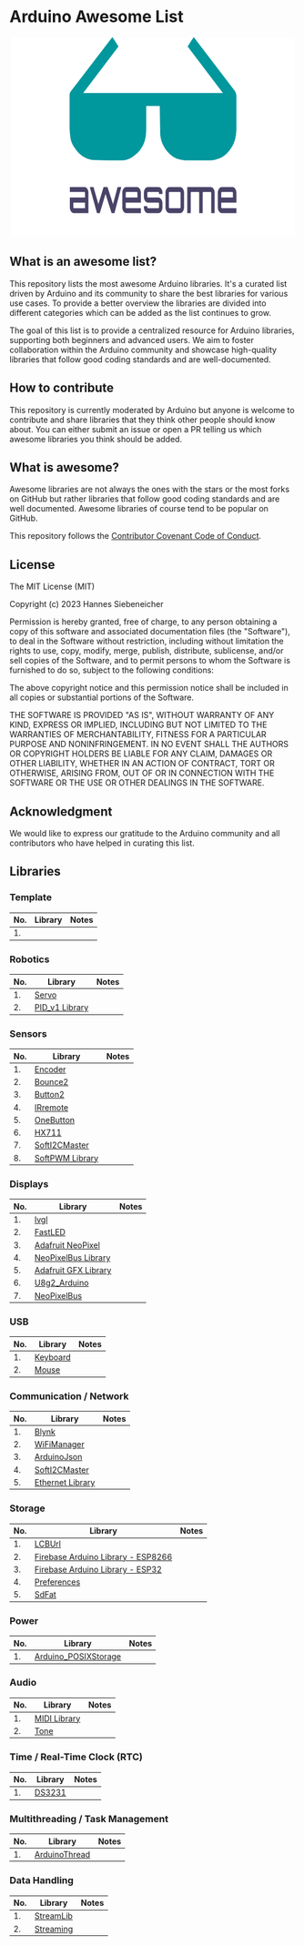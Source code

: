 # Arduino Awesome List

<div align="center">
	<a href="https://vshymanskyy.github.io/StandWithUkraine">
		<img width="500" height="350" src="./media/logo.png" alt="Awesome">
	</a>
</div>

## What is an awesome list?

This repository lists the most awesome Arduino libraries. It's a curated list driven by Arduino and its community to share the best libraries for various use cases. To provide a better overview the libraries are divided into different categories which can be added as the list continues to grow.

The goal of this list is to provide a centralized resource for Arduino libraries, supporting both beginners and advanced users. We aim to foster collaboration within the Arduino community and showcase high-quality libraries that follow good coding standards and are well-documented.

## How to contribute

This repository is currently moderated by Arduino but anyone is welcome to contribute and share libraries that they think other people should know about. You can either submit an issue or open a PR telling us which awesome libraries you think should be added.

## What is awesome?

Awesome libraries are not always the ones with the stars or the most forks on GitHub but rather libraries that follow good coding standards and are well documented. Awesome libraries of course tend to be popular on GitHub.

This repository follows the [Contributor Covenant Code of Conduct](https://github.com/sindresorhus/awesome/blob/main/code-of-conduct.md).

## License

The MIT License (MIT)

Copyright (c) 2023 Hannes Siebeneicher

Permission is hereby granted, free of charge, to any person obtaining a copy
of this software and associated documentation files (the "Software"), to deal
in the Software without restriction, including without limitation the rights
to use, copy, modify, merge, publish, distribute, sublicense, and/or sell
copies of the Software, and to permit persons to whom the Software is
furnished to do so, subject to the following conditions:

The above copyright notice and this permission notice shall be included in
all copies or substantial portions of the Software.

THE SOFTWARE IS PROVIDED "AS IS", WITHOUT WARRANTY OF ANY KIND, EXPRESS OR
IMPLIED, INCLUDING BUT NOT LIMITED TO THE WARRANTIES OF MERCHANTABILITY,
FITNESS FOR A PARTICULAR PURPOSE AND NONINFRINGEMENT. IN NO EVENT SHALL THE
AUTHORS OR COPYRIGHT HOLDERS BE LIABLE FOR ANY CLAIM, DAMAGES OR OTHER
LIABILITY, WHETHER IN AN ACTION OF CONTRACT, TORT OR OTHERWISE, ARISING FROM,
OUT OF OR IN CONNECTION WITH THE SOFTWARE OR THE USE OR OTHER DEALINGS IN
THE SOFTWARE.

## Acknowledgment

We would like to express our gratitude to the Arduino community and all contributors who have helped in curating this list.

## Libraries

### Template
| No. | Library                                                                            | Notes  |
| --- | ---------------------------------------------------------------------------------- | ------ |
| 1.  |                                                                                    |        |

### Robotics

| No. | Library                                                                            | Notes  |
| --- | ---------------------------------------------------------------------------------- | ------ |
| 1.  | [Servo](https://github.com/arduino-libraries/Servo)                                |        |
| 2.  | [PID_v1 Library](https://github.com/br3ttb/Arduino-PID-Library)                    |        |



### Sensors

| No. | Library                                                                            | Notes  |
| --- | ---------------------------------------------------------------------------------- | ------ |
| 1.  | [Encoder](https://github.com/PaulStoffregen/Encoder)                               |        |
| 2.  | [Bounce2](https://github.com/thomasfredericks/Bounce2)                             |        |
| 3.  | [Button2](https://github.com/LennartHennigs/Button2)                               |        |
| 4.  | [IRremote](https://www.arduinolibraries.info/libraries/i-rremote)                  |        |
| 5.  | [OneButton](https://github.com/mathertel/OneButton)                                |        |
| 6.  | [HX711](https://github.com/bogde/HX711)                                            |        |
| 7.  | [SoftI2CMaster](https://github.com/felias-fogg/SoftI2CMaster)                      |        |
| 8.  | [SoftPWM Library](https://github.com/bhagman/SoftPWM)                              |        |



### Displays

| No. | Library                                                                            | Notes  |
| --- | ---------------------------------------------------------------------------------- | ------ |
| 1.  | [lvgl](https://github.com/lvgl/lvgl)                                               |        |
| 2.  | [FastLED](https://github.com/FastLED/FastLED)                                      |        |
| 3.  | [Adafruit NeoPixel](https://github.com/adafruit/Adafruit_NeoPixel)                 |        |
| 4.  | [NeoPixelBus Library](https://github.com/Makuna/NeoPixelBus)                       |        |
| 5.  | [Adafruit GFX Library](https://github.com/adafruit/Adafruit-GFX-Library)           |        |
| 6.  | [U8g2_Arduino](https://github.com/olikraus/U8g2_Arduino)                           |        |
| 7.  | [NeoPixelBus](https://github.com/Makuna/NeoPixelBus)                               |        |


### USB

| No. | Library                                                                            | Notes  |
| --- | ---------------------------------------------------------------------------------- | ------ |
| 1.  | [Keyboard](https://github.com/arduino-libraries/Keyboard)                          |        |
| 2.  | [Mouse](https://github.com/arduino-libraries/Mouse)                                |        |


### Communication / Network
| No. | Library                                                                            | Notes  |
| --- | ---------------------------------------------------------------------------------- | ------ |
| 1.  | [Blynk](https://github.com/blynkkk/blynk-library)                                  |        |
| 2.  | [WiFiManager](https://github.com/tzapu/WiFiManager)                                |        |
| 3.  | [ArduinoJson](https://arduinojson.org/)                                            |        |
| 4.  | [SoftI2CMaster](https://github.com/felias-fogg/SoftI2CMaster)                      |        |
| 5.  | [Ethernet Library](https://github.com/arduino-libraries/Ethernet)                  |        |


### Storage

| No. | Library                                                                            | Notes  |
| --- | ---------------------------------------------------------------------------------- | ------ |
| 1.  | [LCBUrl](https://github.com/lbussy/LCBUrl)                                         |        |
| 2.  | [Firebase Arduino Library - ESP8266](https://github.com/mobizt/Firebase-ESP8266)   |        |
| 3.  | [Firebase Arduino Library - ESP32](https://github.com/mobizt/Firebase-ESP8266)     |        |
| 4.  | [Preferences](https://github.com/vshymanskyy/Preferences)                          |        |
| 5.  | [SdFat](https://github.com/greiman/SdFat)                                          |        |


### Power

| No. | Library                                                                            | Notes  |
| --- | ---------------------------------------------------------------------------------- | ------ |
| 1.  | [Arduino_POSIXStorage](https://github.com/arduino-libraries/Arduino_POSIXStorage/) |        |


### Audio

| No. | Library                                                                            | Notes  |
| --- | ---------------------------------------------------------------------------------- | ------ |
| 1.  | [MIDI Library](https://github.com/FortySevenEffects/arduino_midi_library)          |	    |
| 2.  | [Tone](https://github.com/bhagman/Tone)                                            |        |

### Time / Real-Time Clock (RTC)

| No. | Library                                                                            | Notes  |
| --- | ---------------------------------------------------------------------------------- | ------ |
| 1.  | [DS3231](https://github.com/NorthernWidget/DS3231)                                 |        |


### Multithreading / Task Management

| No. | Library                                                                            | Notes  |
| --- | ---------------------------------------------------------------------------------- | ------ |
| 1.  | [ArduinoThread](https://github.com/ivanseidel/ArduinoThread)                       |        |

### Data Handling
| No. | Library                                                                            | Notes  |
| --- | ---------------------------------------------------------------------------------- | ------ |
| 1.  | [StreamLib](https://github.com/JAndrassy/StreamLib)                                |        |
| 2.  | [Streaming](https://github.com/janelia-arduino/Streaming)                          |        | 